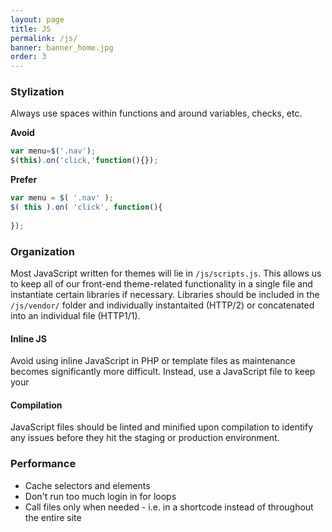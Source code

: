 ```yaml
---
layout: page
title: JS
permalink: /js/
banner: banner_home.jpg
order: 3
---
```


### Stylization

Always use spaces within functions and around variables, checks, etc.

**Avoid**

```js
var menu=$('.nav');
$(this).on('click,'function(){});
```

**Prefer**

```js
var menu = $( '.nav' );
$( this ).on( 'click', function(){
	
});
```

### Organization

Most JavaScript written for themes will lie in `/js/scripts.js`. This allows us to keep all of our front-end theme-related functionality in a single file and instantiate certain libraries if necessary. Libraries should be included in the `/js/vendor/` folder and individually instantaited (HTTP/2) or concatenated into an individual file (HTTP1/1).

#### Inline JS

Avoid using inline JavaScript in PHP or template files as maintenance becomes significantly more difficult. Instead, use a JavaScript file to keep your 


#### Compilation

JavaScript files should be linted and minified upon compilation to identify any issues before they hit the staging or production environment.


### Performance

 - Cache selectors and elements
 - Don't run too much login in for loops
 - Call files only when needed - i.e. in a shortcode instead of throughout the entire site